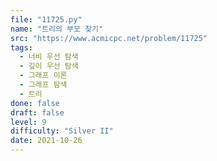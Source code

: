 ```yaml
---
file: "11725.py"
name: "트리의 부모 찾기"
src: "https://www.acmicpc.net/problem/11725"
tags: 
  - 너비 우선 탐색
  - 깊이 우선 탐색
  - 그래프 이론
  - 그래프 탐색
  - 트리
done: false
draft: false
level: 9
difficulty: "Silver II"
date: 2021-10-26
---
```

